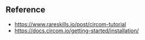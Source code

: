 ## Reference

- https://www.rareskills.io/post/circom-tutorial
- https://docs.circom.io/getting-started/installation/
